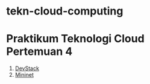 # tekn-cloud-computing
# Praktikum Teknologi Cloud Pertemuan 4
1. [DevStack](https://github.com/AnggitaAlbiantara/tekn-cloud-computing/blob/1ec1eb602415bb1a9f4e4cbbc5b0412dc2edc945/minggu-04/devstack.md)
2. [Mininet]()
